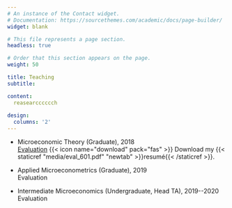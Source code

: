 ```yaml
---
# An instance of the Contact widget.
# Documentation: https://sourcethemes.com/academic/docs/page-builder/
widget: blank

# This file represents a page section.
headless: true

# Order that this section appears on the page.
weight: 50

title: Teaching
subtitle:

content:
  reasearcccccch
  
design:
  columns: '2'
---
```


* Microeconomic Theory (Graduate), 2018 \
[Evaluation]("https://github.com/shijie-jin/starter-academic/raw/master/static/media/eval_601.pdf") 
{{< icon name="download" pack="fas" >}} Download my {{< staticref "media/eval_601.pdf" "newtab" >}}resumé{{< /staticref >}}.
     

* Applied Microeconometrics (Graduate), 2019 \
Evaluation 
     

* Intermediate Microeconomics (Undergraduate, Head TA), 2019--2020 \
Evaluation 
     

